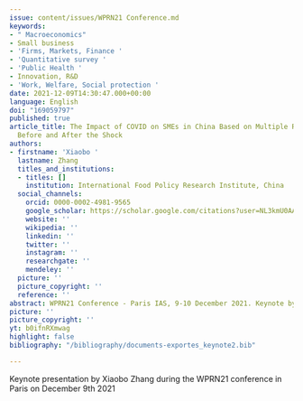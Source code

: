 ```yaml
---
issue: content/issues/WPRN21 Conference.md
keywords:
- " Macroeconomics"
- Small business
- 'Firms, Markets, Finance '
- 'Quantitative survey '
- 'Public Health '
- Innovation, R&D
- 'Work, Welfare, Social protection '
date: 2021-12-09T14:30:47.000+00:00
language: English
doi: "169059797"
published: true
article_title: The Impact of COVID on SMEs in China Based on Multiple Rounds of Surveys
  Before and After the Shock
authors:
- firstname: 'Xiaobo '
  lastname: Zhang
  titles_and_institutions:
  - titles: []
    institution: International Food Policy Research Institute, China
  social_channels:
    orcid: 0000-0002-4981-9565
    google_scholar: https://scholar.google.com/citations?user=NL3kmU0AAAAJ&hl=en
    website: ''
    wikipedia: ''
    linkedin: ''
    twitter: ''
    instagram: ''
    researchgate: ''
    mendeley: ''
  picture: ''
  picture_copyright: ''
  reference: ''
abstract: WPRN21 Conference - Paris IAS, 9-10 December 2021. Keynote by Xiaobo Zhang
picture: ''
picture_copyright: ''
yt: b0ifnRXmwag
highlight: false
bibliography: "/bibliography/documents-exportes_keynote2.bib"

---
```

Keynote presentation by Xiaobo Zhang during the WPRN21 conference in Paris on December 9th 2021

<Youtube yt="b0ifnRXmwag" caption ="Xiaobo Zhang: The impact of COVID on SMEs in China based on multiple rounds"></Youtube>